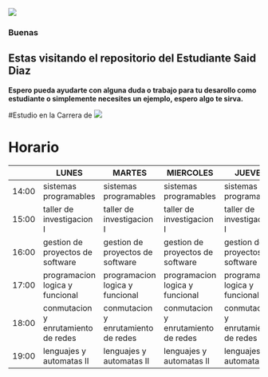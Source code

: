 [![](https://i.imgur.com/zcajzds.png)](https://imgur.com/a/xKtYNeZ)

### Buenas

## Estas visitando el repositorio del Estudiante Said Diaz

**Espero pueda ayudarte con alguna duda o trabajo para tu desarollo como estudiante o simplemente necesites un ejemplo, espero algo te sirva.**

#Estudio en la Carrera de
[![](https://i.imgur.com/kGgLiOJ.png)](https://imgur.com/a/xKtYNeZ)



































#                                                                 Horario
|       | LUNES                               | MARTES                              | MIERCOLES                           | JUEVES                              | VIERNES                             |
|-------|-------------------------------------|-------------------------------------|-------------------------------------|-------------------------------------|-------------------------------------|
| 14:00 | sistemas programables               | sistemas programables               | sistemas programables               | sistemas programables               |                                     |
| 15:00 | taller de investigacion I           | taller de investigacion I           | taller de investigacion I           | taller de investigacion I           | gestion de proyectos de software    |
| 16:00 | gestion de proyectos de software    | gestion de proyectos de software    | gestion de proyectos de software    | gestion de proyectos de software    | gestion de proyectos de software    |
| 17:00 | programacion logica y funcional     | programacion logica y funcional     | programacion logica y funcional     | programacion logica y funcional     |                                     |
| 18:00 | conmutacion y enrutamiento de redes | conmutacion y enrutamiento de redes | conmutacion y enrutamiento de redes | conmutacion y enrutamiento de redes | conmutacion y enrutamiento de redes |
| 19:00 | lenguajes y automatas II            | lenguajes y automatas II            | lenguajes y automatas II            | lenguajes y automatas II            | lenguajes y automatas II            |








<!--
**TippySaurio/TippySaurio** is a ✨ _special_ ✨ repository because its `README.md` (this file) appears on your GitHub profile.

![](https://imgur.com/a/xKtYNeZ)

Here are some ideas to get you started:

- 🔭 I’m currently working on ...
- 🌱 I’m currently learning ...
- 👯 I’m looking to collaborate on ...
- 🤔 I’m looking for help with ...
- 💬 Ask me about ...
- 📫 How to reach me: ...
- 😄 Pronouns: ...
- ⚡ Fun fact: ...
-->
